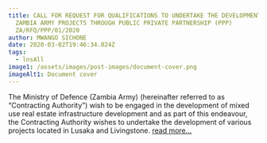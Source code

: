 ```yaml
---
title: CALL FOR REQUEST FOR QUALIFICATIONS TO UNDERTAKE THE DEVELOPMENT OF
  ZAMBIA ARMY PROJECTS THROUGH PUBLIC PRIVATE PARTNERSHIP (PPP)
  ZA/RFQ/PPP/01/2020
author: MWANGO SICHONE
date: 2020-03-02T19:46:34.024Z
tags:
  - lnsAll
image1: /assets/images/post-images/document-cover.png
imageAlt1: Document cover
---
```


<!--StartFragment-->

The Ministry of Defence (Zambia Army) (hereinafter referred to as “Contracting Authority”) wish to be engaged in the development of mixed use real estate infrastructure development and as part of this endeavour, the Contracting Authority wishes to undertake the development of various projects located in Lusaka and Livingstone. [read more...](/assets/documents/ZAMBIA-ARMY-LOT-PPP-PROJECTS-ADVERT-002.docx)

<!--EndFragment-->
